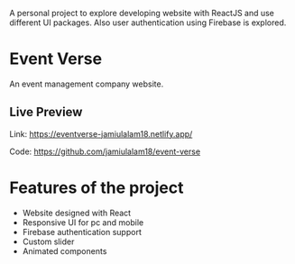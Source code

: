 A personal project to explore developing website with ReactJS and use different UI packages. Also user authentication using Firebase is explored.

# Event Verse
An event management company website.

## Live Preview
Link: https://eventverse-jamiulalam18.netlify.app/

Code: https://github.com/jamiulalam18/event-verse

# Features of the project

- Website designed with React
- Responsive UI for pc and mobile
- Firebase authentication support
- Custom slider
- Animated components
